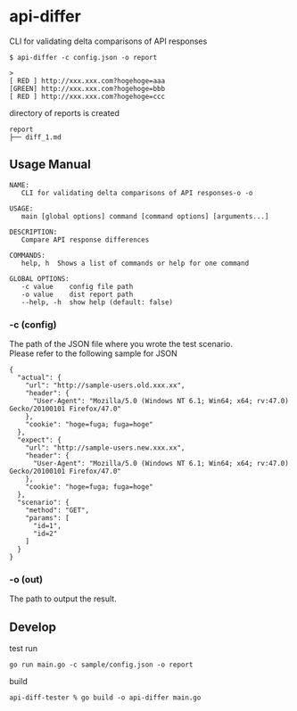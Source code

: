 # api-differ 
CLI for validating delta comparisons of API responses

```
$ api-differ -c config.json -o report

>
[ RED ] http://xxx.xxx.com?hogehoge=aaa
[GREEN] http://xxx.xxx.com?hogehoge=bbb
[ RED ] http://xxx.xxx.com?hogehoge=ccc
```

directory of reports is created
```
report
├── diff_1.md

```

## Usage Manual

```shell
NAME:
   CLI for validating delta comparisons of API responses-o -o  

USAGE:
   main [global options] command [command options] [arguments...]

DESCRIPTION:
   Compare API response differences

COMMANDS:
   help, h  Shows a list of commands or help for one command

GLOBAL OPTIONS:
   -c value    config file path
   -o value    dist report path
   --help, -h  show help (default: false)
```

### -c (config)
The path of the JSON file where you wrote the test scenario.  
Please refer to the following sample for JSON

```shell
{
  "actual": {
    "url": "http://sample-users.old.xxx.xx",
    "header": {
      "User-Agent": "Mozilla/5.0 (Windows NT 6.1; Win64; x64; rv:47.0) Gecko/20100101 Firefox/47.0"
    },
    "cookie": "hoge=fuga; fuga=hoge"
  },
  "expect": {
    "url": "http://sample-users.new.xxx.xx",
    "header": {
      "User-Agent": "Mozilla/5.0 (Windows NT 6.1; Win64; x64; rv:47.0) Gecko/20100101 Firefox/47.0"
    },
    "cookie": "hoge=fuga; fuga=hoge"
  },
  "scenario": {
    "method": "GET",
    "params": [
      "id=1",
      "id=2"
    ]
  }
}
```

### -o (out)

The path to output the result.  


## Develop
test run

```shell
go run main.go -c sample/config.json -o report
```

build 

```shell
api-diff-tester % go build -o api-differ main.go 
```
